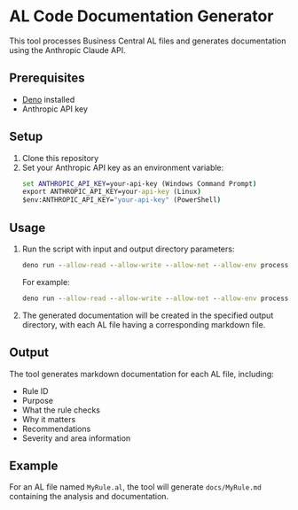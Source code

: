 # AL Code Documentation Generator

This tool processes Business Central AL files and generates documentation using the Anthropic Claude API.

## Prerequisites

- [Deno](https://deno.com/) installed
- Anthropic API key

## Setup

1. Clone this repository
2. Set your Anthropic API key as an environment variable:
   ```cmd
   set ANTHROPIC_API_KEY=your-api-key (Windows Command Prompt)
   export ANTHROPIC_API_KEY=your-api-key (Linux)
   $env:ANTHROPIC_API_KEY="your-api-key" (PowerShell)
   ```

## Usage

1. Run the script with input and output directory parameters:
   ```cmd
   deno run --allow-read --allow-write --allow-net --allow-env process_al_files.ts <input_dir> <output_dir>
   ```
   For example:
   ```cmd
   deno run --allow-read --allow-write --allow-net --allow-env process_al_files.ts ./al-files ./docs
   ```

2. The generated documentation will be created in the specified output directory, with each AL file having a corresponding markdown file.

## Output

The tool generates markdown documentation for each AL file, including:
- Rule ID
- Purpose
- What the rule checks
- Why it matters
- Recommendations
- Severity and area information

## Example

For an AL file named `MyRule.al`, the tool will generate `docs/MyRule.md` containing the analysis and documentation.
